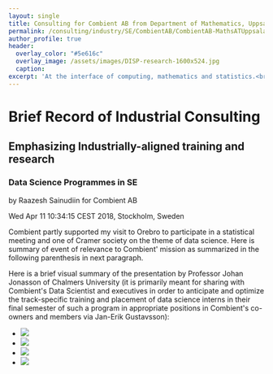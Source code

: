 ```yaml
---
layout: single
title: Consulting for Combient AB from Department of Mathematics, Uppsala University - 03/2017 - 2018 - Subtopic: Data Science Programmes in SE
permalink: /consulting/industry/SE/CombientAB/CombientAB-MathsATUppsala
author_profile: true
header:
  overlay_color: "#5e616c"
  overlay_image: /assets/images/DISP-research-1600x524.jpg
  caption: 
excerpt: 'At the interface of computing, mathematics and statistics.<br /><br /><br />'
---
```


# Brief Record of Industrial Consulting 
## Emphasizing Industrially-aligned training and research
### Data Science Programmes in SE

by Raazesh Sainudiin for Combient AB

Wed Apr 11 10:34:15 CEST 2018, Stockholm, Sweden

Combient partly supported my visit to Orebro to participate in a statistical meeting and one of Cramer society on the theme of data science. Here is summary of event of relevance to Combient' mission as summarized in the following parenthesis in next paragraph.


Here is a brief visual summary of the presentation by Professor Johan Jonasson of Chalmers University (it is primarily meant for sharing with Combient's Data Scientist and executives in order to anticipate and optimize the track-specific training and placement of data science interns in their final semester of such a program in appropriate positions in Combient's co-owners and members via Jan-Erik Gustavsson):


* <img src="images/dataScienceMScChalmersStyle_0_small.jpg">
* <img src="images/dataScienceMScChalmersStyle_1_small.jpg">
* <img src="images/dataScienceMScChalmersStyle_ExampleTrackAlgorithms_0_small.jpg">
* <img src="images/dataScienceMScChalmersStyle_ExampleTrackAlgorithms_1_small.jpg">
